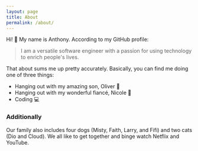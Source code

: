 ```yaml
---
layout: page
title: About
permalink: /about/
---
```


Hi! 👋 My name is Anthony. According to my GitHub profile:

> I am a versatile software engineer with a passion for using technology to enrich people's lives.

That about sums me up pretty accurately. Basically, you can find me doing one of three things:

* Hanging out with my amazing son, Oliver 👶
* Hanging out with my wonderful fiancé, Nicole 💃
* Coding 💻

### Additionally

Our family also includes four dogs (Misty, Faith, Larry, and Fifi) and two cats (Dio and Cloud). We all like to get together and binge watch Netflix and YouTube.
